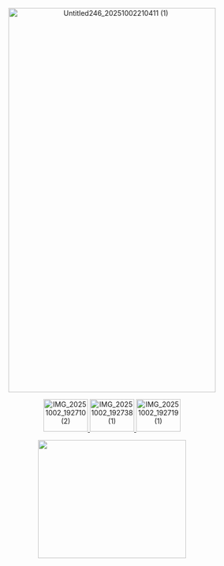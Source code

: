 <br></br>
<p align="center"><img width="420" height="780" alt="Untitled246_20251002210411 (1)" src="https://github.com/user-attachments/assets/a75d8d21-5dad-438e-8b48-ec2249447f92" /></p><p align="center">
<a href="https://sigmatsura.straw.page/"><img width="90" height="66" alt="IMG_20251002_192710 (2)" src="https://github.com/user-attachments/assets/7dc8ed52-9aef-42f3-9d88-d96a1e81e3de" />
</a><a href="https://sigmatsura.atabook.org/"><img width="90" height="66" alt="IMG_20251002_192738 (1)" src="https://github.com/user-attachments/assets/4aa5700b-549f-4227-8db0-497e8ae25dca" />
</a><a href="https://en.pronouns.page/@sigmatsura"><img width="90" height="66" alt="IMG_20251002_192719 (1)" src="https://github.com/user-attachments/assets/1965e53c-b611-4e6c-8032-717ad5aa4e6c" />
</a> <p align="center">
<img src="https://github.com/user-attachments/assets/21b9a741-5151-4d7b-9235-55d83df8d81d" width="300" height="240">  </p>

</p>



